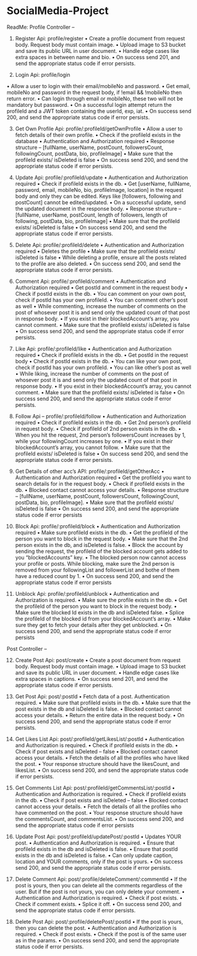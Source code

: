 # SocialMedia-Project



ReadMe:
Profile Controller –

1)	Register Api: profile/register
•	Create a profile document from request body. Request body must contain image.
•	Upload image to S3 bucket and save its public URL in user document.
•	Handle edge cases like extra spaces in between name and bio.
•	On success send 201, and send the appropriate status code if error persists.

2)	Login Api: profile/login

•	Allow a user to login with their email/mobileNo and password.
•	Get email, mobileNo and password in the request body, if !email && !mobileNo then  return error.
•	Can login through email or mobileNo, these two will not be mandatory but password.
•	On a successful login attempt return the profileId and a JWT token containing the userId, exp, iat.
•	On success send 200, and send the appropriate status code if error persists.


3)	Get Own Profile Api: profile/:profileId/getOwnProfile
•	Allow a user to fetch details of their own profile.
•	Check if the profileId exists in the database
•	Authentication and Authorization required
•	Response structure – [fullName, userName, postCount, followersCount, followingCount, postData, bio, profileImage]
•	Make sure that the profileId exists/ isDeleted is false
•	On success send 200, and send the appropriate status code if error persists.



4) Update Api: profile/:profileId/update
•	Authentication and Authorization required
•	Check if profileId exists in the db.
•	Get [userName, fullName, password, email, mobileNo, bio, profileImage, location] in the request body and only they can be edited. Keys like [followers, following and postCount] cannot be edited/updated.
•	On a successful update, send the updated document in the response body.
•	Response structure – [fullName, userName, postCount, length of followers, length of following, postData, bio, profileImage]
•	Make sure that the profileId exists/ isDeleted is false
•	On success send 200, and send the appropriate status code if error persists.



5) Delete Api: profile/:profileId/delete
•	Authentication and Authorization required
•	Deletes the profile
•	Make sure that the profileId exists/ isDeleted is false
•	While deleting a profile, ensure all the posts related to the profile are also deleted.
•	On success send 200, and send the appropriate status code if error persists.




6) Comment Api: profile/:profileId/comment
•	Authentication and Authorization required
•	Get postId and comment in the request body
•	Check if postId exists in the db.
•	You can comment on your own post, check if postId has your own profileId.
•	You can comment other’s post as well
•	While commenting, increase the number of comments on the post of whosever post it is and send only the updated count of that post in response body.
•	If you exist in their blockedAccount’s array, you cannot comment.
•	Make sure that the profileId exists/ isDeleted is false
•	On success send 200, and send the appropriate status code if error persists.



7) Like Api: profile/:profileId/like
•	Authentication and Authorization required
•	Check if profileId exists in the db.
•	Get postId in the request body
•	Check if postId exists in the db.
•	You can like your own post, check if postId has your own profileId.
•	You can like other’s post as well
•	While liking, increase the number of comments on the post of whosever post it is and send only the updated count of that post in response body.
•	If you exist in their blockedAccount’s array, you cannot comment.
•	Make sure that the profileId exists/ isDeleted is false
•	On success send 200, and send the appropriate status code if error persists.


8) Follow Api – profile/:profileId/follow
•	Authentication and Authorization required
•	Check if profileId exists in the db.
•	Get 2nd person’s profileId in request body.
•	Check if profileId of 2nd person exists in the db.
•	When you hit the request, 2nd person’s followersCount increases by 1, while your followingCount increases by one.
•	If you exist in their blockedAccount’s array, you cannot follow.
•	Make sure that the profileId exists/ isDeleted is false
•	On success send 200, and send the appropriate status code if error persists.


9) Get Details of other acc’s API: profile/:profileId/getOtherAcc
•	Authentication and Authorization required
•	Get the profileId you want to search details for in the request body.
•	Check if profileId exists in the db.
•	Blocked contact cannot access your details.
•	Response structure – [fullName, userName, postCount, followersCount, followingCount, postData, bio, profileImage].
•	Make sure that the profileId exists/ isDeleted is false
•	On success send 200, and send the appropriate status code if error persists



10) Block Api: profile/:profileId/block
•	Authentication and Authorization required
•	Make sure profileId exists in the db.
•	Get the profileId of the person you want to block in the request body.
•	Make sure that the 2nd person exists in the db, and isDeleted is false.
•	Block the account by sending the request, the profileId of the blocked account gets added to you “blockedAccounts” key. 
•	The blocked person now cannot access your profile or posts. While blocking, make sure the 2nd person is removed from your followingList and followerList and bothe of them have a reduced count by 1. 
•	On success send 200, and send the appropriate status code if error persists


11) Unblock Api: profile/:profileId/unblock
•	Authentication and Authorization is required.
•	Make sure the profile exists in the db.
•	Get the profileId of the person you want to block in the request body.
•	Make sure the blocked Id exists in the db and isDeleted false.
•	Splice the profileId of the blocked id from your blockedAccount’s array.
•	Make sure they get to fetch your details after they get unblocked.
•	On success send 200, and send the appropriate status code if error persists



















Post Controller –



12)	Create Post Api: post/create
•	Create a post document from request body. Request body must contain image.
•	Upload image to S3 bucket and save its public URL in user document.
•	Handle edge cases like extra spaces in captions.
•	On success send 201, and send the appropriate status code if error persists.

13)	Get Post Api: post/:postId
•	Fetch data of a post. Authentication required.
•	Make sure that profileId exists in the db.
•	Make sure that the post exists in the db and isDeleted is false.
•	Blocked contact cannot access your details.
•	Return the entire data in the request body.
•	On success send 200, and send the appropriate status code if error persists.




14)	Get Likes List Api: post/:profileId/getLikesList/:postId
•	Authentication and Authorization is required.
•	Check if profileId exists in the db.
•	Check if post exists and isDeleted – false
•	Blocked contact cannot access your details.
•	Fetch the details of all the profiles who have liked the post.
•	Your response structure should have the likesCount, and likesList.
•	On success send 200, and send the appropriate status code if error persists.


15)	Get Comments List Api: post/:profileId/getCommentsList/:postId
•	Authentication and Authorization is required.
•	Check if profileId exists in the db.
•	Check if post exists and isDeleted – false
•	Blocked contact cannot access your details.
•	Fetch the details of all the profiles who have commented on the post.
•	Your response structure should have the commentsCount, and commentsList.
•	On success send 200, and send the appropriate status code if error persists



16)	Update Post Api: post/:profileId/updatePost/:postId
•	Updates YOUR post.
•	Authentication and Authorization is required.
•	Ensure that profileId exists in the db and isDeleted is false.
•	Ensure that postId exists in the db and isDeleted is false.
•	Can only update caption, location and YOUR comments, only if the post is yours. 
•	On success send 200, and send the appropriate status code if error persists.



17)	Delete Comment Api: post/:profile/deleteComment/:commentId
•	If the post is yours, then you can delete all the comments regardless of the user. But if the post is not yours, you can only delete your comment.
•	Authentication and Authorization is required.
•	Check if post exists.
•	Check if comment exists.
•	Splice it off.
•	On success send 200, and send the appropriate status code if error persists.

18)	Delete Post Api: post/:profile/deletePost/:postId
•	If the post is yours, then you can delete the post.
•	Authentication and Authorization is required.
•	Check if post exists.
•	Check if the post is of the same user as in the params.
•	On success send 200, and send the appropriate status code if error persists.









